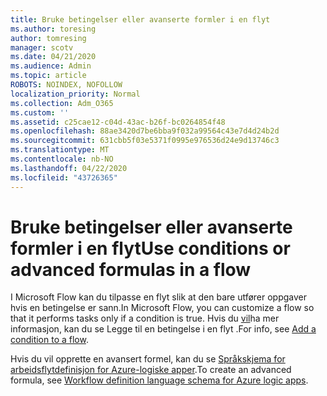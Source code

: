 ```yaml
---
title: Bruke betingelser eller avanserte formler i en flyt
ms.author: toresing
author: tomresing
manager: scotv
ms.date: 04/21/2020
ms.audience: Admin
ms.topic: article
ROBOTS: NOINDEX, NOFOLLOW
localization_priority: Normal
ms.collection: Adm_O365
ms.custom: ''
ms.assetid: c25cae12-c04d-43ac-b26f-bc0264854f48
ms.openlocfilehash: 88ae3420d7be6bba9f032a99564c43e7d4d24b2d
ms.sourcegitcommit: 631cbb5f03e5371f0995e976536d24e9d13746c3
ms.translationtype: MT
ms.contentlocale: nb-NO
ms.lasthandoff: 04/22/2020
ms.locfileid: "43726365"
---
```

# <a name="use-conditions-or-advanced-formulas-in-a-flow"></a><span data-ttu-id="a22a7-102">Bruke betingelser eller avanserte formler i en flyt</span><span class="sxs-lookup"><span data-stu-id="a22a7-102">Use conditions or advanced formulas in a flow</span></span>

<span data-ttu-id="a22a7-103">I Microsoft Flow kan du tilpasse en flyt slik at den bare utfører oppgaver hvis en betingelse er sann.</span><span class="sxs-lookup"><span data-stu-id="a22a7-103">In Microsoft Flow, you can customize a flow so that it performs tasks only if a condition is true.</span></span> <span data-ttu-id="a22a7-104">Hvis du [vil](https://go.microsoft.com/fwlink/?linkid=872112)ha mer informasjon, kan du se Legge til en betingelse i en flyt .</span><span class="sxs-lookup"><span data-stu-id="a22a7-104">For info, see [Add a condition to a flow](https://go.microsoft.com/fwlink/?linkid=872112).</span></span>
  
<span data-ttu-id="a22a7-105">Hvis du vil opprette en avansert formel, kan du se [Språkskjema for arbeidsflytdefinisjon for Azure-logiske apper](https://aka.ms/logicexpressions).</span><span class="sxs-lookup"><span data-stu-id="a22a7-105">To create an advanced formula, see [Workflow definition language schema for Azure logic apps](https://aka.ms/logicexpressions).</span></span>
  

